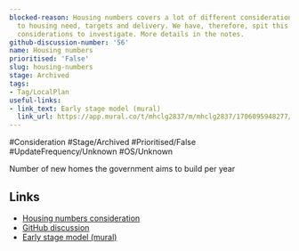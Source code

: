 ```yaml
---
blocked-reason: Housing numbers covers a lot of different considerations, all related
  to housing need, targets and delivery. We have, therefore, spit this into separate
  considerations to investigate. More details in the notes.
github-discussion-number: '56'
name: Housing numbers
prioritised: 'False'
slug: housing-numbers
stage: Archived
tags:
- Tag/LocalPlan
useful-links:
- link_text: Early stage model (mural)
  link_url: https://app.mural.co/t/mhclg2837/m/mhclg2837/1706095948277/891b2a8b49ac90e143ea03e40ffd70134227e490?sender=u0a3f3dbf2e64a1ee0ea83028
---
```


#Consideration #Stage/Archived #Prioritised/False #UpdateFrequency/Unknown #OS/Unknown

Number of new homes the government aims to build per year

## Links

* [Housing numbers consideration](https://design.planning.data.gov.uk/planning-consideration/housing-numbers)
* [GitHub discussion](https://github.com/digital-land/data-standards-backlog/discussions/56)
* [Early stage model (mural)](https://app.mural.co/t/mhclg2837/m/mhclg2837/1706095948277/891b2a8b49ac90e143ea03e40ffd70134227e490?sender=u0a3f3dbf2e64a1ee0ea83028)